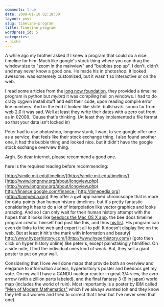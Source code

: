 ```yaml
---
comments: true
date: 2008-01-10 02:18:30
layout: post
slug: timeline-program
title: Timeline program
wordpress_id: 5
categories:
- niche
---
```


A while ago my brother asked if I knew a program that could do a nice timeline for him. Much like google's stock thing where you can drag the window size to "zoom in the mainview" and "bubbles pop up". I don't,  didn't and may never know a good one. He made his in photoshop. It looked awesome. was extremely customized, but it wasn't so interactive or on the web.

I read some articles from the [long now foundation](http://www.longnow.org), they provided a timeline program in python but _mylord_ it was compiling hell on windows. I had to do crazy cygwin install stuff and edit their code, upon reading compile error line numbers. And in the end it looked like shité. bullshavik. soooo far from web 2.0 it was sad. Well at least they write their dates with a zero out front as in 02008. 'Cause that's thinking. (At least they implemented a file format so that your data isn't locked in)

Peter had to use photoshop, longnow stunk, I want to see google offer one as a service, that feels like their stock exchange thing. I also found another one, it had the bubble thing and looked nice. but it didn't have the google stock exchange overview thing.

Argh. So dear internet, please recommend a good one.

here is the required reading before recommending:

[http://simile.mit.edu/timeline/](http://simile.mit.edu/timeline/)
[http://www.longnow.org/about/longview.php](http://www.longnow.org/about/longview.php)
[http://finance.google.com/finance
](http://finance.google.com/finance)[ http://timepedia.org](http://timepedia.org) they offer a gwt app named chronoscope that is more for data-points than human history timelines. but it's pretty fantastic considering it has to do a lot of interpolation like vector graphics and looks amazing. And so I can only wait for their human history attempt with the hopes that it looks like [beedocs the Mac OS X app](http://www.beedocuments.com/).
the bee docs timeline program creator himself had post like this, and thus [his list](http://www.beedocuments.com/blog/2006/12/other-timeline-software_05.html). His program can even do links to the web and export it all to pdf. It doesn't display live on the web. But at least it hit's the mark with information and beauty[
http://www.hyperhistory.com/](http://www.hyperhistory.com/) (goto then click on hyper history online) like peter's, except painstakingly htmlified. On a side note, I find the individual ones kind of weak. But, they sell a giant poster to put on your wall.

Considering that I love well done maps that provide both an overview and elegance to information access, hyperhistory's poster and beedocs get my vote. On my wall I have a CANDU nuclear reactor in great 3/4 view, the avro arrow (with a zillion parts labeled), and the final fantasy 3 (6 in japan) world map (includes the world of ruin). Most importantly is a poster by IBM called ["Men of Modern Mathematics"](http://en.wikipedia.org/wiki/Mathematica:_A_World_of_Numbers..._and_Beyond#The_1966_.22Men_of_Modern_Mathematics.22_Poster) which I've always wanted (oh and they know they left out women and tried to correct that I hear but I've never seen that one).
